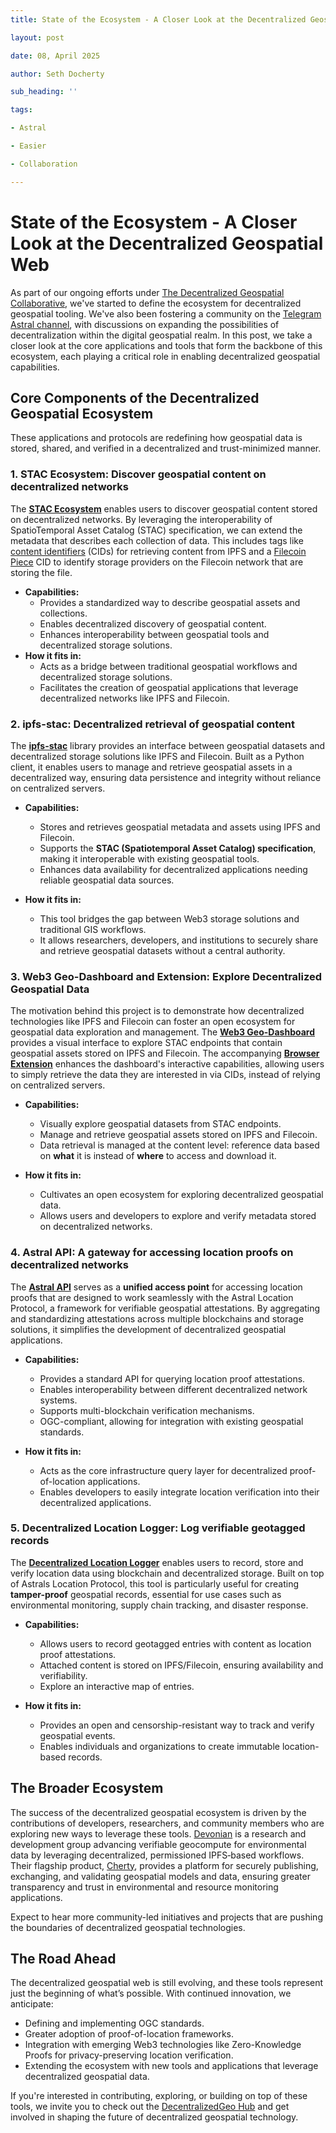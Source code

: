 ```yaml
---
title: State of the Ecosystem - A Closer Look at the Decentralized Geospatial Web

layout: post

date: 08, April 2025

author: Seth Docherty

sub_heading: ''

tags:

- Astral

- Easier

- Collaboration

---
```


# State of the Ecosystem - A Closer Look at the Decentralized Geospatial Web

As part of our ongoing efforts under [The Decentralized Geospatial Collaborative](https://decentralizedgeo.org/), we've started to define the ecosystem for decentralized geospatial tooling.  We've also been fostering a community on the [Telegram Astral channel](https://t.me/+UkTOSXnDcDM5ZTBk), with discussions on expanding the possibilities of decentralization within the digital geospatial realm. In this post, we take a closer look at the core applications and tools that form the backbone of this ecosystem, each playing a critical role in enabling decentralized geospatial capabilities.

## Core Components of the Decentralized Geospatial Ecosystem

These applications and protocols are redefining how geospatial data is stored, shared, and verified in a decentralized and trust-minimized manner.

### **1. STAC Ecosystem: Discover geospatial content on decentralized networks**

The **[STAC Ecosystem](https://stacspec.org/en)** enables users to discover geospatial content stored on decentralized networks. By leveraging the interoperability of SpatioTemporal Asset Catalog (STAC) specification, we can extend the metadata that describes each collection of data.  This includes tags like [content identifiers](https://docs.ipfs.tech/concepts/content-addressing/) (CIDs) for retrieving content from IPFS and a [Filecoin Piece](https://spec.filecoin.io/systems/filecoin_files/piece/) CID to identify storage providers on the Filecoin network that are storing the file.

- **Capabilities:**
  - Provides a standardized way to describe geospatial assets and collections.
  - Enables decentralized discovery of geospatial content.
  - Enhances interoperability between geospatial tools and decentralized storage solutions.
- **How it fits in:**
  - Acts as a bridge between traditional geospatial workflows and decentralized storage solutions.
  - Facilitates the creation of geospatial applications that leverage decentralized networks like IPFS and Filecoin.

### **2. ipfs-stac: Decentralized retrieval of geospatial content**

The **[ipfs-stac](https://github.com/DecentralizedGeo/ipfs-stac)** library provides an interface between geospatial datasets and decentralized storage solutions like IPFS and Filecoin. Built as a Python client, it enables users to manage and retrieve geospatial assets in a decentralized way, ensuring data persistence and integrity without reliance on centralized servers.

- **Capabilities:**
  - Stores and retrieves geospatial metadata and assets using IPFS and Filecoin.
  - Supports the **STAC (Spatiotemporal Asset Catalog) specification**, making it interoperable with existing geospatial tools.
  - Enhances data availability for decentralized applications needing reliable geospatial data sources.

- **How it fits in:**
  - This tool bridges the gap between Web3 storage solutions and traditional GIS workflows.
  - It allows researchers, developers, and institutions to securely share and retrieve geospatial datasets without a central authority.

### **3. Web3 Geo-Dashboard and Extension: Explore Decentralized Geospatial Data**

The motivation behind this project is to demonstrate how decentralized technologies like IPFS and Filecoin can foster an open ecosystem for geospatial data exploration and management. The **[Web3 Geo-Dashboard](https://github.com/DecentralizedGeo/web3-geo-dashboard)** provides a visual interface to explore STAC endpoints that contain geospatial assets stored on IPFS and Filecoin. The accompanying **[Browser Extension](https://github.com/DecentralizedGeo/web3-geo-extension)** enhances the dashboard's interactive capabilities, allowing users to simply retrieve the data they are interested in via CIDs, instead of relying on centralized servers.

- **Capabilities:**
  - Visually explore geospatial datasets from STAC endpoints.
  - Manage and retrieve geospatial assets stored on IPFS and Filecoin.
  - Data retrieval is managed at the content level: reference data based on **what** it is instead of **where** to access and download it.

- **How it fits in:**
  - Cultivates an open ecosystem for exploring decentralized geospatial data.
  - Allows users and developers to explore and verify metadata stored on decentralized networks.

### **4. Astral API: A gateway for accessing location proofs on decentralized networks**

The **[Astral API](https://github.com/DecentralizedGeo/astral-api)** serves as a **unified access point** for accessing location proofs that are designed to work seamlessly with the Astral Location Protocol, a framework for verifiable geospatial attestations. By aggregating and standardizing attestations across multiple blockchains and storage solutions, it simplifies the development of decentralized geospatial applications.

- **Capabilities:**
  - Provides a standard API for querying location proof attestations.
  - Enables interoperability between different decentralized network systems.
  - Supports multi-blockchain verification mechanisms.
  - OGC-compliant, allowing for integration with existing geospatial standards.

- **How it fits in:**
  - Acts as the core infrastructure query layer for decentralized proof-of-location applications.
  - Enables developers to easily integrate location verification into their decentralized applications.

### **5. Decentralized Location Logger: Log verifiable geotagged records**

The **[Decentralized Location Logger](https://github.com/DecentralizedGeo/astral-logbook)** enables users to record, store and verify location data using blockchain and decentralized storage. Built on top of Astrals Location Protocol, this tool is particularly useful for creating **tamper-proof** geospatial records, essential for use cases such as environmental monitoring, supply chain tracking, and disaster response.

- **Capabilities:**
  - Allows users to record geotagged entries with content as location proof attestations.
  - Attached content is stored on IPFS/Filecoin, ensuring availability and verifiability.
  - Explore an interactive map of entries.

- **How it fits in:**
  - Provides an open and censorship-resistant way to track and verify geospatial events.
  - Enables individuals and organizations to create immutable location-based records.

## The Broader Ecosystem

The success of the decentralized geospatial ecosystem is driven by the contributions of developers, researchers, and community members who are exploring new ways to leverage these tools. [Devonian](https://www.linkedin.com/company/devonian) is a research and development group advancing verifiable geocompute for environmental data by leveraging decentralized, permissioned IPFS‐based workflows. Their flagship product, [Cherty](https://home.cherty.io/), provides a platform for securely publishing, exchanging, and validating geospatial models and data, ensuring greater transparency and trust in environmental and resource monitoring applications.

Expect to hear more community-led initiatives and projects that are pushing the boundaries of decentralized geospatial technologies.

## The Road Ahead

The decentralized geospatial web is still evolving, and these tools represent just the beginning of what’s possible. With continued innovation, we anticipate:

- Defining and implementing OGC standards.
- Greater adoption of proof-of-location frameworks.
- Integration with emerging Web3 technologies like Zero-Knowledge Proofs for privacy-preserving location verification.
- Extending the ecosystem with new tools and applications that leverage decentralized geospatial data.

If you're interested in contributing, exploring, or building on top of these tools, we invite you to check out the [DecentralizedGeo Hub](https://decentralizedgeo.github.io/DecentralizedGeo-hub/) and get involved in shaping the future of decentralized geospatial technology.
